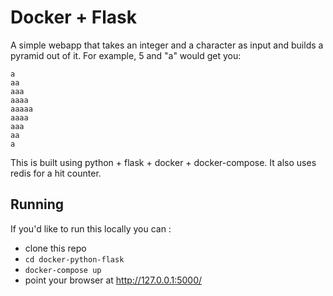 # Docker + Flask

A simple webapp that takes an integer and a character as input and builds a pyramid out of it.  For example, 5 and "a" would get you:

```
a
aa
aaa
aaaa
aaaaa
aaaa
aaa
aa
a
```

This is built using python + flask + docker + docker-compose.  It also uses redis for a hit counter.

## Running

If you'd like to run this locally you can :

* clone this repo
* `cd docker-python-flask`
* `docker-compose up`
* point your browser at http://127.0.0.1:5000/
